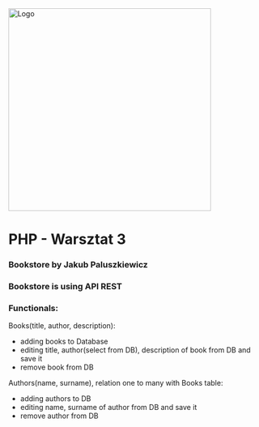 <img alt="Logo" src="http://coderslab.pl/svg/logo-coderslab.svg" width="400">

# PHP - Warsztat 3

### Bookstore by Jakub Paluszkiewicz

### Bookstore is using API REST

### Functionals:

Books(title, author, description):
 - adding books to Database
 - editing title, author(select from DB), description of book from DB and save it
 - remove book from DB

Authors(name, surname), relation one to many with Books table:
  - adding authors to DB
  - editing name, surname of author from DB and save it
  - remove author from DB
